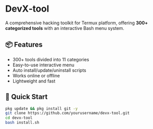 # DevX‑tool

A comprehensive hacking toolkit for Termux platform, offering **300+ categorized tools** with an interactive Bash menu system.

## 📦 Features
- 300+ tools divided into 11 categories
- Easy-to-use interactive menu
- Auto install/update/uninstall scripts
- Works online or offline
- Lightweight and fast

## 🚀 Quick Start
```bash
pkg update && pkg install git -y
git clone https://github.com/yourusername/devx-tool.git
cd devx-tool
bash install.sh
